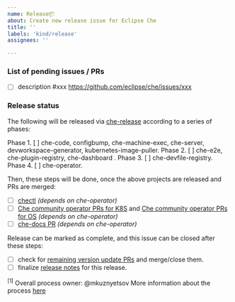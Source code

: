 ```yaml
---
name: Release📦
about: Create new release issue for Eclipse Che
title: ''
labels: 'kind/release'
assignees: ''

---
```


### List of pending issues / PRs
* [ ] description #xxx https://github.com/eclipse/che/issues/xxx

### Release status

The following will be released via [che-release](https://github.com/eclipse/che-release/blob/master/cico_release.sh) according to a series of phases:

Phase 1. [ ] che-code, configbump, che-machine-exec, che-server, devworkspace-generator, kubernetes-image-puller.
Phase 2. [ ] che-e2e, che-plugin-registry, che-dashboard  .
Phase 3. [ ] che-devfile-registry.
Phase 4. [ ] che-operator.

Then, these steps will be done, once the above projects are released and PRs are merged:

- [ ] [chectl](https://github.com/che-incubator/chectl/pulls/che-bot) _(depends on che-operator)_
- [ ] [Che community operator PRs for K8S](https://github.com/k8s-operatorhub/community-operators/pulls/che-bot) and [Che community operator PRs for OS](https://github.com/redhat-openshift-ecosystem/community-operators-prod/pulls/che-bot) _(depends on che-operator)_
- [ ] [che-docs PR](https://github.com/eclipse/che-docs/pulls/che-bot) _(depends on che-operator)_

Release can be marked as complete, and this issue can be closed after these steps:
- [ ] check for [remaining version update PRs](https://github.com/eclipse-che/che-release/actions/workflows/release-check-unmerged-PRs.yml) and merge/close them.
- [ ] finalize [release notes](https://github.com/eclipse/che/releases) for this release.

<sup>[1]</sup> Overall process owner: @mkuznyetsov
More information about the process [here](https://github.com/eclipse-che/che-release/blob/main/README.md)
